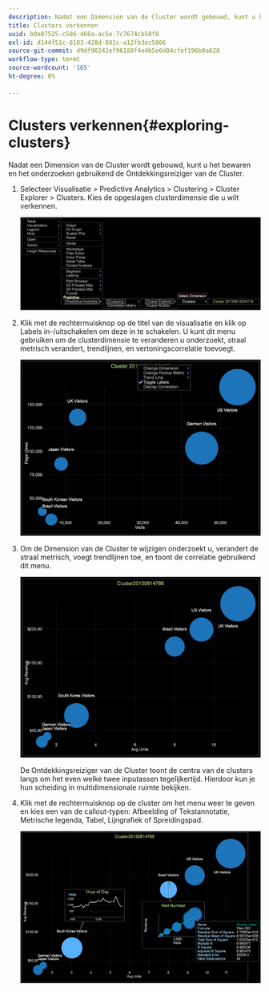```yaml
---
description: Nadat een Dimension van de Cluster wordt gebouwd, kunt u het bewaren en het onderzoeken gebruikend de Ontdekkingsreiziger van de Cluster.
title: Clusters verkennen
uuid: b0a07525-c586-466a-ac5e-7c7674cb58f8
exl-id: d144f51c-8103-428d-801c-a12fb3ec5866
source-git-commit: d9df90242ef96188f4e4b5e6d04cfef196b0a628
workflow-type: tm+mt
source-wordcount: '165'
ht-degree: 0%

---
```


# Clusters verkennen{#exploring-clusters}

Nadat een Dimension van de Cluster wordt gebouwd, kunt u het bewaren en het onderzoeken gebruikend de Ontdekkingsreiziger van de Cluster.

1. Selecteer Visualisatie > Predictive Analytics > Clustering > Cluster Explorer > Clusters. Kies de opgeslagen clusterdimensie die u wilt verkennen.

   ![](assets/explore_clusters_1.png)

1. Klik met de rechtermuisknop op de titel van de visualisatie en klik op Labels in-/uitschakelen om deze in te schakelen. U kunt dit menu gebruiken om de clusterdimensie te veranderen u onderzoekt, straal metrisch verandert, trendlijnen, en vertoningscorrelatie toevoegt.

   ![](assets/explore_clusters_2.png)

1. Om de Dimension van de Cluster te wijzigen onderzoekt u, verandert de straal metrisch, voegt trendlijnen toe, en toont de correlatie gebruikend dit menu.

   ![](assets/explore_clusters_3.png)

   De Ontdekkingsreiziger van de Cluster toont de centra van de clusters langs om het even welke twee inputassen tegelijkertijd. Hierdoor kun je hun scheiding in multidimensionale ruimte bekijken.

1. Klik met de rechtermuisknop op de cluster om het menu weer te geven en kies een van de callout-typen: Afbeelding of Tekstannotatie, Metrische legenda, Tabel, Lijngrafiek of Spreidingspad.

   ![](assets/explore_clusters_4.png)
